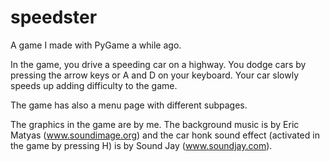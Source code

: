 # speedster
A game I made with PyGame a while ago.

In the game, you drive a speeding car on a highway. You dodge cars by pressing the arrow keys or A and D on your keyboard. Your car slowly speeds up adding difficulty to the game.

The game has also a menu page with different subpages.

The graphics in the game are by me. The background music is by Eric Matyas (www.soundimage.org) and the car honk sound effect (activated in the game by pressing H) is by Sound Jay (www.soundjay.com).
